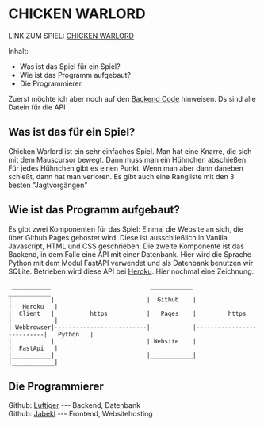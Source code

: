 # CHICKEN WARLORD

LINK ZUM SPIEL: [CHICKEN WARLORD](https://jabekl.github.io/chicken-warload/)

Inhalt:

- Was ist das Spiel für ein Spiel?
- Wie ist das Programm aufgebaut?
- Die Programmierer

Zuerst möchte ich aber noch auf den [Backend Code](https://github.com/jabekl/backend-chicken-warlord) hinweisen. Ds sind alle Datein für die API

## Was ist das für ein Spiel?

Chicken Warlord ist ein sehr einfaches Spiel. Man hat eine Knarre, die sich mit dem Mauscursor bewegt. Dann muss man ein Hühnchen abschießen. Für jedes Hühnchen gibt es einen Punkt. Wenn man aber dann daneben schießt, dann hat man verloren. Es gibt auch eine Rangliste mit den 3 besten "Jagtvorgängen"

## Wie ist das Programm aufgebaut?

Es gibt zwei Komponenten für das Spiel: Einmal die Website an sich, die über Github Pages gehostet wird. Diese ist ausschließlich in Vanilla Javascript, HTML und CSS geschrieben. Die zweite Komponente ist das Backend, in dem Falle eine API mit einer Datenbank. Hier wird die Sprache Python mit dem Modul FastAPI verwendet und als Datenbank benutzen wir SQLite. Betrieben wird diese API bei [Heroku](https://www.heroku.com/). Hier nochmal eine Zeichnung: 

```
 ___________                            ____________                             ____________        
|           |                          |  Github    |                           |   Heroku   |
|  Client   |          https           |   Pages    |         https             |            |
| Webbrowser|--------------------------|            |---------------------------|   Python   |
|           |                          | Website    |                           |  FastApi   |
|___________|                          |____________|                           |____________|
```

## Die Programmierer

Github: [Luftiger](https://github.com/Luftiger) --- Backend, Datenbank  
Github: [Jabekl](https://github.com/jabekl) --- Frontend, Websitehosting
            

